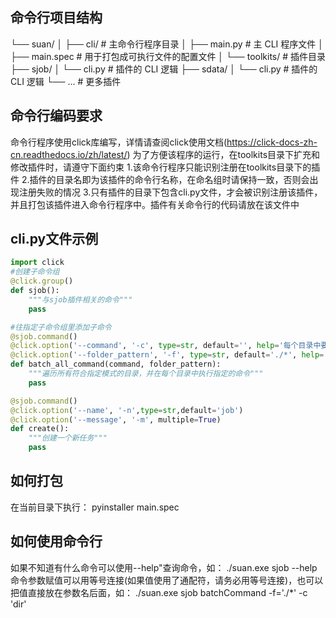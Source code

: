 ## 命令行项目结构

└── suan/
│ ├── cli/ # 主命令行程序目录
│ ├── main.py # 主 CLI 程序文件
│ ├── main.spec # 用于打包成可执行文件的配置文件
│
└── toolkits/ # 插件目录
├── sjob/
│ └── cli.py # 插件的 CLI 逻辑
├── sdata/
│ └── cli.py # 插件的 CLI 逻辑
└── ... # 更多插件

## 命令行编码要求

命令行程序使用click库编写，详情请查阅click使用文档(https://click-docs-zh-cn.readthedocs.io/zh/latest/)
为了方便该程序的运行，在toolkits目录下扩充和修改插件时，请遵守下面约束
1.该命令行程序只能识别注册在toolkits目录下的插件
2.插件的目录名即为该插件的命令行名称，在命名组时请保持一致，否则会出现注册失败的情况
3.只有插件的目录下包含cli.py文件，才会被识别注册该插件，并且打包该插件进入命令行程序中。插件有关命令行的代码请放在该文件中

## cli.py文件示例

```python
import click
#创建子命令组
@click.group()
def sjob():
    """与sjob插件相关的命令"""
    pass

#往指定子命令组里添加子命令
@sjob.command()
@click.option('--command', '-c', type=str, default='', help='每个目录中要执行的命令字符串')
@click.option('--folder_pattern', '-f', type=str, default='./*', help='目录通配符，默认为当前目录下的所有子目录')
def batch_all_command(command, folder_pattern):
    """遍历所有符合指定模式的目录，并在每个目录中执行指定的命令"""
    pass

@sjob.command()
@click.option('--name', '-n',type=str,default='job')
@click.option('--message', '-m', multiple=True)
def create():
    """创建一个新任务"""
    pass

```

## 如何打包

在当前目录下执行：
pyinstaller main.spec

## 如何使用命令行

如果不知道有什么命令可以使用--help"查询命令，如：
./suan.exe sjob --help
命令参数赋值可以用等号连接(如果值使用了通配符，请务必用等号连接)，也可以把值直接放在参数名后面，如：
./suan.exe sjob batchCommand -f='./*' -c 'dir'
    